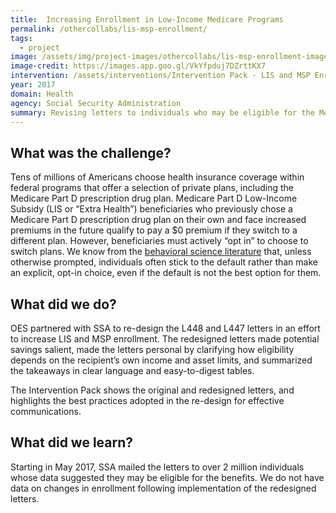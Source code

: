 ```yaml
---
title:  Increasing Enrollment in Low-Income Medicare Programs 
permalink: /othercollabs/lis-msp-enrollment/
tags:
  - project 
image: /assets/img/project-images/othercollabs/lis-msp-enrollment-image.png
image-credit: https://images.app.goo.gl/VkYfpduj7DZrttKX7
intervention: /assets/interventions/Intervention Pack - LIS and MSP Enrollment.pdf
year: 2017
domain: Health
agency: Social Security Administration
summary: Revising letters to individuals who may be eligible for the Medicare Part D Low-Income Subsidy and Medicare Savings Program
---
```


## What was the challenge?

Tens of millions of Americans choose health insurance coverage within federal programs that offer a selection of private plans, including the Medicare Part D prescription drug plan. Medicare Part D Low-Income Subsidy (LIS or “Extra Health”) beneficiaries who previously chose a Medicare Part D prescription drug plan on their own and face increased premiums in the future qualify to pay a $0 premium if they switch to a different plan. However, beneficiaries must actively “opt in” to choose to switch plans. We know from the <a href="https://academic.oup.com/qje/article-abstract/124/4/1639/1917201">behavioral science literature</a> that, unless otherwise prompted, individuals often stick to the default rather than make an explicit, opt-in choice, even if the default is not the best option for them. 

## What did we do?

OES partnered with SSA to re-design the L448 and L447 letters in an effort to increase LIS and MSP enrollment. The redesigned letters made potential savings salient, made the letters personal by clarifying how eligibility depends on the recipient’s own income and asset limits, and summarized the takeaways in clear language and easy-to-digest tables. 

The Intervention Pack shows the original and redesigned letters, and highlights the best practices adopted in the re-design for effective communications.

## What did we learn?

Starting in May 2017, SSA mailed the letters to over 2 million individuals whose data suggested they may be eligible for the benefits. We do not have data on changes in enrollment following implementation of the redesigned letters.
